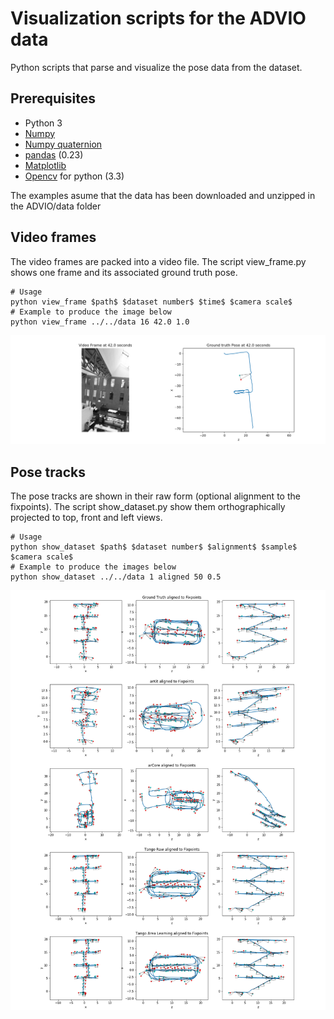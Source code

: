 # Visualization scripts for the ADVIO data

Python scripts that parse and visualize the pose data from the dataset.

## Prerequisites

- Python 3
- [Numpy](http://www.numpy.org/)
- [Numpy quaternion](https://pypi.org/project/numpy-quaternion/)
- [pandas](https://pandas.pydata.org/) (0.23)
- [Matplotlib](https://matplotlib.org/)
- [Opencv](https://pypi.org/project/opencv-python/) for python (3.3)

The examples asume that the data has been downloaded and unzipped in the ADVIO/data folder

## Video frames

The video frames are packed into a video file. The script view_frame.py shows one frame and its associated ground truth pose.

```
# Usage
python view_frame $path$ $dataset number$ $time$ $camera scale$
# Example to produce the image below
python view_frame ../../data 16 42.0 1.0
```

![pose](https://github.com/AaltoVision/ADVIO/blob/master/scripts/visualization/example-frame.png)

## Pose tracks

The pose tracks are shown in their raw form (optional alignment to the fixpoints). The script show_dataset.py show them orthographically projected to top, front and left views.
```
# Usage
python show_dataset $path$ $dataset number$ $alignment$ $sample$ $camera scale$
# Example to produce the images below
python show_dataset ../../data 1 aligned 50 0.5
```

![pose](https://github.com/AaltoVision/ADVIO/blob/master/scripts/visualization/example.png)
